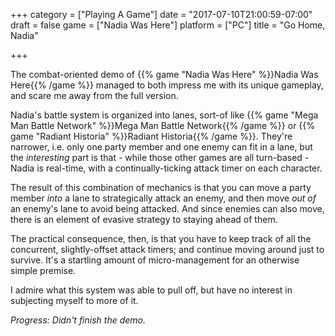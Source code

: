 +++
category = ["Playing A Game"]
date = "2017-07-10T21:00:59-07:00"
draft = false
game = ["Nadia Was Here"]
platform = ["PC"]
title = "Go Home, Nadia"

+++

The combat-oriented demo of {{% game "Nadia Was Here" %}}Nadia Was Here{{% /game %}} managed to both impress me with its unique gameplay, and scare me away from the full version.

Nadia's battle system is organized into lanes, sort-of like {{% game "Mega Man Battle Network" %}}Mega Man Battle Network{{% /game %}} or {{% game "Radiant Historia" %}}Radiant Historia{{% /game %}}.  They're narrower, i.e. only one party member and one enemy can fit in a lane, but the <i>interesting</i> part is that - while those other games are all turn-based - Nadia is real-time, with a continually-ticking attack timer on each character.

The result of this combination of mechanics is that you can move a party member <i>into</i> a lane to strategically attack an enemy, and then move <i>out of</i> an enemy's lane to avoid being attacked.  And since enemies can also move, there is an element of evasive strategy to staying ahead of them.

The practical consequence, then, is that you have to keep track of all the concurrent, slightly-offset attack timers; and continue moving around just to survive.  It's a startling amount of micro-management for an otherwise simple premise.

I admire what this system was able to pull off, but have no interest in subjecting myself to more of it.

<i>Progress: Didn't finish the demo.</i>

